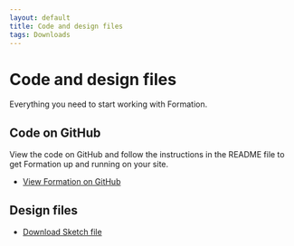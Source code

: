 ```yaml
---
layout: default
title: Code and design files
tags: Downloads
---
```


# Code and design files

<div class="va-introtext">
Everything you need to start working with Formation.
</div>

## Code on GitHub

View the code on GitHub and follow the instructions in the README file to get Formation up and running on your site.

- [View Formation on GitHub](https://github.com/department-of-veterans-affairs/veteran-facing-services-tools)

## Design files

<ul class="usa-unstyled-list">
  <li><a href="{{ site.baseurl }}/downloads/VA-gov-Pattern-Library.sketch"><span class="fa fa-download vads-u-display--inline-block vads-u-margin-right--1"></span>Download Sketch file</a></li>
</ul>